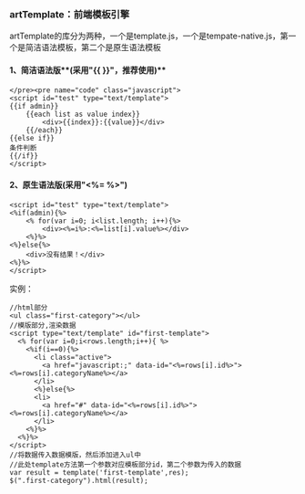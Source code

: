 ### artTemplate：前端模板引擎

artTemplate的库分为两种，一个是template.js，一个是tempate-native.js，第一个是简洁语法模板，第二个是原生语法模板

#### 1、简洁语法版**(采用"{{ }}"，推荐使用)**

```
</pre><pre name="code" class="javascript">
<script id="test" type="text/template">  
{{if admin}}  
    {{each list as value index}}  
        <div>{{index}}:{{value}}</div>  
    {{/each}}  
{{else if}}  
条件判断  
{{/if}}  
</script>
```

#### 2、原生语法版(采用"<%= %>")

```
<script id="test" type="text/template">  
<%if(admin){%>  
    <% for(var i=0; i<list.length; i++){%>  
        <div><%=i%>:<%=list[i].value%></div>  
    <%}%>  
<%}else{%>  
    <div>没有结果！</div>  
<%}%>  
</script>  
```

实例：

```
//html部分
<ul class="first-category"></ul>
//模版部分,渲染数据
<script type="text/template" id="first-template">
  <% for(var i=0;i<rows.length;i++){ %>
    <%if(i==0){%>
      <li class="active">
      	<a href="javascript:;" data-id="<%=rows[i].id%>"><%=rows[i].categoryName%></a>
      </li>
      <%}else{%>
      <li>
      	<a href="#" data-id="<%=rows[i].id%>"><%=rows[i].categoryName%></a>
      </li>
    <%}%>
  <%}%>
</script>
//将数据传入数据模版，然后添加进入ul中
//此处template方法第一个参数对应模板部分id，第二个参数为传入的数据
var result = template('first-template',res); 
$(".first-category").html(result);
```







